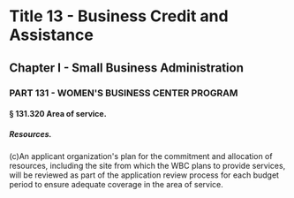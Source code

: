 
# Title 13 - Business Credit and Assistance
## Chapter I - Small Business Administration
### PART 131 - WOMEN'S BUSINESS CENTER PROGRAM
#### § 131.320 Area of service.
##### Resources.

(c)An applicant organization's plan for the commitment and allocation of resources, including the site from which the WBC plans to provide services, will be reviewed as part of the application review process for each budget period to ensure adequate coverage in the area of service.
